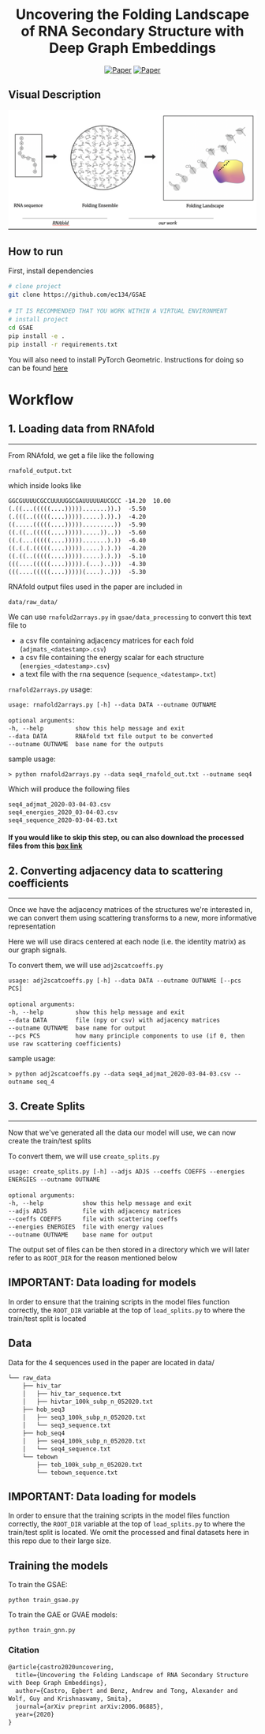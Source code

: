 
<div align="center">    
 
# Uncovering the Folding Landscape of RNA Secondary Structure with Deep Graph Embeddings
<!-- 
[![Paper](http://img.shields.io/badge/paper-arxiv.2006.06885.svg)](https://arxiv.org/abs/2006.06885)

[![Conference](http://img.shields.io/badge/ICLR-GRL+-2020-4b44ce.svg)](https://papers.nips.cc/book/advances-in-neural-information-processing-systems-31-2018)  
 -->

[![Paper](https://img.shields.io/badge/arxiv-2006.06885-B31B1B.svg)](https://arxiv.org/abs/2006.06885)
[![Paper](https://img.shields.io/badge/ieee-bigdata2020-blue)](https://ieeexplore.ieee.org/document/9378305)



<!--  
Conference   
-->   
</div>
 
## Visual Description   
![visual overview](./assets/overview.png)

## How to run   
First, install dependencies   
```bash
# clone project   
git clone https://github.com/ec134/GSAE   

# IT IS RECOMMENDED THAT YOU WORK WITHIN A VIRTUAL ENVIRONMENT
# install project   
cd GSAE
pip install -e .   
pip install -r requirements.txt

 ```   
 
 You will also need to install PyTorch Geometric. Instructions for doing so can be found [here](https://pytorch-geometric.readthedocs.io/en/latest/notes/installation.html)
 
 
 # Workflow

## 1. Loading data from RNAfold
---


From RNAfold, we get a file like the following

    rnafold_output.txt

which inside looks like

    GGCGUUUUCGCCUUUUGGCGAUUUUUAUCGCC -14.20  10.00
    (.((...(((((....))))).......)).)  -5.50
    (.(((..(((((....))))).....).)).)  -4.20
    ((.....(((((....))))).........))  -5.90
    ((.((..(((((....))))).....))..))  -5.60
    ((.(...(((((....))))).......).))  -6.40
    ((.(.(.(((((....))))).....).).))  -4.20
    ((.((..(((((....))))).....).).))  -5.10
    (((....(((((....))))).(...)..)))  -4.30
    (((....(((((....)))))(....)..)))  -5.30


RNAfold output files used in the paper are included in 

    data/raw_data/


We can use `rnafold2arrays.py` in `gsae/data_processing` to convert this text file to

- a csv file containing adjacency matrices for each fold (`adjmats_<datestamp>.csv`)
- a csv file containing the energy scalar for each structure (`energies_<datestamp>.csv`)
- a text file with the rna sequence (`sequence_<datestamp>.txt`)

`rnafold2arrays.py` usage:

    usage: rnafold2arrays.py [-h] --data DATA --outname OUTNAME

    optional arguments:
    -h, --help         show this help message and exit
    --data DATA        RNAfold txt file output to be converted
    --outname OUTNAME  base name for the outputs

sample usage:

    > python rnafold2arrays.py --data seq4_rnafold_out.txt --outname seq4


Which will produce the following files

    seq4_adjmat_2020-03-04-03.csv
    seq4_energies_2020_03-04-03.csv
    seq4_sequence_2020-03-04-03.txt


#### If you would like to skip this step, ou can also download the processed files from this [box link](https://yale.box.com/s/3r539p1yp6aencpv8hlyexolq27yudpm)


## 2. Converting adjacency data to scattering coefficients
---


Once we have the adjacency matrices of the structures we're interested in, we can convert them using scattering transforms to a new, more informative representation

Here we will use diracs centered at each node (i.e. the identity matrix) as our graph signals.

To convert them, we will use `adj2scatcoeffs.py`

    usage: adj2scatcoeffs.py [-h] --data DATA --outname OUTNAME [--pcs PCS]

    optional arguments:
    -h, --help         show this help message and exit
    --data DATA        file (npy or csv) with adjacency matrices
    --outname OUTNAME  base name for output
    --pcs PCS          how many principle components to use (if 0, then use raw scattering coefficients)

sample usage:

    > python adj2scatcoeffs.py --data seq4_adjmat_2020-03-04-03.csv --outname seq_4


## 3. Create Splits
---


Now that we've generated all the data our model will use, we can now create the train/test splits

To convert them, we will use `create_splits.py`

    usage: create_splits.py [-h] --adjs ADJS --coeffs COEFFS --energies ENERGIES --outname OUTNAME

    optional arguments:
    -h, --help           show this help message and exit
    --adjs ADJS          file with adjacency matrices
    --coeffs COEFFS      file with scattering coeffs
    --energies ENERGIES  file with energy values
    --outname OUTNAME    base name for output

The output set of files can be then stored in a directory which we will later refer to as `ROOT_DIR` for the reason mentioned below

## IMPORTANT: Data loading for models

In order to ensure that the training scripts in the model files function correctly, the `ROOT_DIR` variable at the top of `load_splits.py` to where the train/test split is located 

## Data

Data for the 4 sequences used in the paper are located in data/


    └── raw_data
        ├── hiv_tar
        │   ├── hiv_tar_sequence.txt
        │   ├── hivtar_100k_subp_n_052020.txt
        ├── hob_seq3
        │   ├── seq3_100k_subp_n_052020.txt
        │   └── seq3_sequence.txt
        ├── hob_seq4
        │   ├── seq4_100k_subp_n_052020.txt
        │   └── seq4_sequence.txt
        └── tebown
            ├── teb_100k_subp_n_052020.txt
            └── tebown_sequence.txt


## IMPORTANT: Data loading for models

In order to ensure that the training scripts in the model files function correctly, the `ROOT_DIR` variable at the top of `load_splits.py` to where the train/test split is located. We omit the processed and final datasets here in this repo due to their large size. 

## Training the models

To train the GSAE:

    python train_gsae.py

To train the GAE or GVAE models:

    python train_gnn.py

### Citation   
```
@article{castro2020uncovering,
  title={Uncovering the Folding Landscape of RNA Secondary Structure with Deep Graph Embeddings},
  author={Castro, Egbert and Benz, Andrew and Tong, Alexander and Wolf, Guy and Krishnaswamy, Smita},
  journal={arXiv preprint arXiv:2006.06885},
  year={2020}
}
```   
